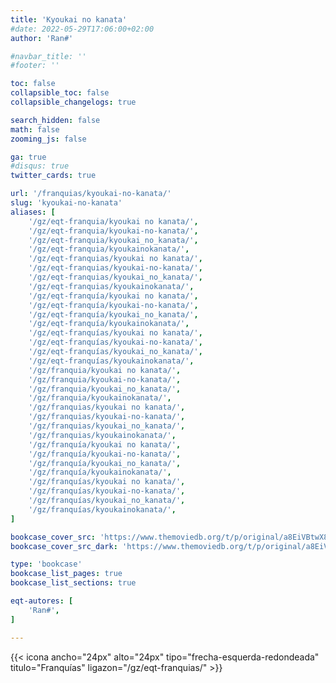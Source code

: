 ```yaml
---
title: 'Kyoukai no kanata'
#date: 2022-05-29T17:06:00+02:00
author: 'Ran#'

#navbar_title: ''
#footer: ''

toc: false
collapsible_toc: false
collapsible_changelogs: true

search_hidden: false
math: false
zooming_js: false

ga: true
#disqus: true
twitter_cards: true

url: '/franquias/kyoukai-no-kanata/'
slug: 'kyoukai-no-kanata'
aliases: [
    '/gz/eqt-franquia/kyoukai no kanata/',
    '/gz/eqt-franquia/kyoukai-no-kanata/',
    '/gz/eqt-franquia/kyoukai_no_kanata/',
    '/gz/eqt-franquia/kyoukainokanata/',
    '/gz/eqt-franquias/kyoukai no kanata/',
    '/gz/eqt-franquias/kyoukai-no-kanata/',
    '/gz/eqt-franquias/kyoukai_no_kanata/',
    '/gz/eqt-franquias/kyoukainokanata/',
    '/gz/eqt-franquía/kyoukai no kanata/',
    '/gz/eqt-franquía/kyoukai-no-kanata/',
    '/gz/eqt-franquía/kyoukai_no_kanata/',
    '/gz/eqt-franquía/kyoukainokanata/',
    '/gz/eqt-franquías/kyoukai no kanata/',
    '/gz/eqt-franquías/kyoukai-no-kanata/',
    '/gz/eqt-franquías/kyoukai_no_kanata/',
    '/gz/eqt-franquías/kyoukainokanata/',
    '/gz/franquia/kyoukai no kanata/',
    '/gz/franquia/kyoukai-no-kanata/',
    '/gz/franquia/kyoukai_no_kanata/',
    '/gz/franquia/kyoukainokanata/',
    '/gz/franquias/kyoukai no kanata/',
    '/gz/franquias/kyoukai-no-kanata/',
    '/gz/franquias/kyoukai_no_kanata/',
    '/gz/franquias/kyoukainokanata/',
    '/gz/franquía/kyoukai no kanata/',
    '/gz/franquía/kyoukai-no-kanata/',
    '/gz/franquía/kyoukai_no_kanata/',
    '/gz/franquía/kyoukainokanata/',
    '/gz/franquías/kyoukai no kanata/',
    '/gz/franquías/kyoukai-no-kanata/',
    '/gz/franquías/kyoukai_no_kanata/',
    '/gz/franquías/kyoukainokanata/',
]

bookcase_cover_src: 'https://www.themoviedb.org/t/p/original/a8EiVBtwX8k3hc4sjh7k6TyZnJq.jpg'
bookcase_cover_src_dark: 'https://www.themoviedb.org/t/p/original/a8EiVBtwX8k3hc4sjh7k6TyZnJq.jpg'

type: 'bookcase'
bookcase_list_pages: true
bookcase_list_sections: true

eqt-autores: [
    'Ran#',
]

---
```


{{< icona ancho="24px" alto="24px" tipo="frecha-esquerda-redondeada" titulo="Franquías" ligazon="/gz/eqt-franquias/" >}}
